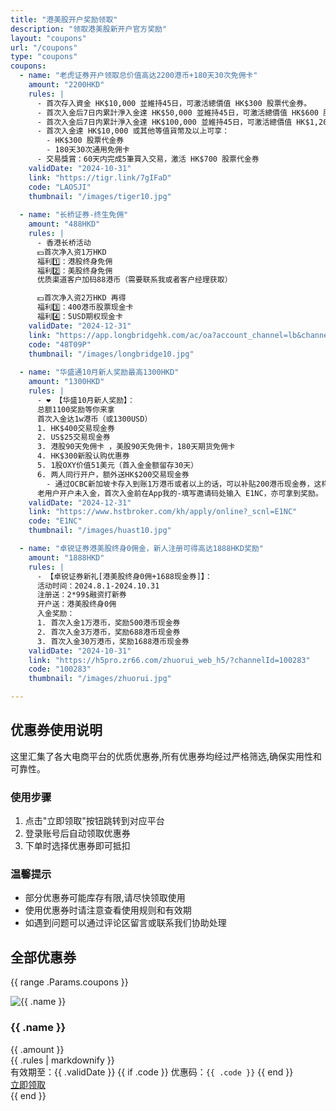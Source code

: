 ```yaml
---
title: "港美股开户奖励领取"
description: "领取港美股新开户官方奖励"
layout: "coupons"
url: "/coupons"
type: "coupons"
coupons:
  - name: "老虎证券开户领取总价值高达2200港币+180天30次免佣卡"
    amount: "2200HKD"
    rules: |
      - 首次存入資金 HK$10,000 並維持45日，可激活總價值 HK$300 股票代金券。
      - 首次入金后7日内累計淨入金達 HK$50,000 並維持45日，可激活總價值 HK$600 股票代金券。
      - 首次入金后7日内累計淨入金達 HK$100,000 並維持45日，可激活總價值 HK$1,200 股票代金券。
      - 首次入金達 HK$10,000 或其他等值貨幣及以上可享：
        - HK$300 股票代金券
        - 180天30次通用免佣卡
      - 交易獎賞：60天内完成5筆買入交易，激活 HK$700 股票代金券
    validDate: "2024-10-31"
    link: "https://tigr.link/7gIFaD"
    code: "LAOSJI"
    thumbnail: "/images/tiger10.jpg"
    
  - name: "长桥证券-终生免佣"
    amount: "488HKD"
    rules: |
      - 香港长桥活动
      💵首次净入资1万HKD 
      福利1️⃣：港股终身免佣
      福利2️⃣：美股终身免佣
      优质渠道客户加码88港币（需要联系我或者客户经理获取）

      💵首次净入资2万HKD 再得
      福利3️⃣：400港币股票现金卡
      福利4️⃣：5USD期权现金卡
    validDate: "2024-12-31"
    link: "https://app.longbridgehk.com/ac/oa?account_channel=lb&channel=HB100034&invite-code=48T09P"
    code: "48T09P"
    thumbnail: "/images/longbridge10.jpg"
    
  - name: "华盛通10月新人奖励最高1300HKD"
    amount: "1300HKD"
    rules: |
      - ❤️ 【华盛10月新人奖励】： 
      总额1100奖励等你来拿 
      首次入金达1w港币（或1300USD） 
      1. HK$400交易现金券
      2. US$25交易现金券 
      3. 港股90天免佣卡 ，美股90天免佣卡，180天期货免佣卡
      4. HK$300新股认购优惠券 
      5. 1股OXY价值51美元（首入金金额留存30天） 
      6. 两人同行开户，额外送HK$200交易现金券 
        - 通过OCBC新加坡卡存入到账1万港币或者以上的话，可以补贴200港币现金券，这样就相当于无损入金了
      老用户开户未入金，首次入金前在App我的-填写邀请码处输入 E1NC，亦可拿到奖励。
    validDate: "2024-12-31"
    link: "https://www.hstbroker.com/kh/apply/online?_scnl=E1NC"
    code: "E1NC"
    thumbnail: "/images/huast10.jpg"

  - name: "卓锐证券港美股终身0佣金，新人注册可得高达1888HKD奖励"
    amount: "1888HKD"
    rules: |
      - 【卓锐证券新礼[港美股终身0佣+1688现金券]】：
      活动时间：2024.8.1-2024.10.31
      注册送：2*99$融资打新券
      开户送：港美股终身0佣
      入金奖励：
      1. 首次入金1万港币，奖励500港币现金券
      2. 首次入金3万港币，奖励688港币现金券
      3. 首次入金30万港币，奖励1688港币现金券
    validDate: "2024-10-31"
    link: "https://h5pro.zr66.com/zhuorui_web_h5/?channelId=100283"
    code: "100283"
    thumbnail: "/images/zhuorui.jpg"

---
```


## 优惠券使用说明

这里汇集了各大电商平台的优质优惠券,所有优惠券均经过严格筛选,确保实用性和可靠性。

### 使用步骤

1. 点击"立即领取"按钮跳转到对应平台
2. 登录账号后自动领取优惠券
3. 下单时选择优惠券即可抵扣

### 温馨提示

- 部分优惠券可能库存有限,请尽快领取使用
- 使用优惠券时请注意查看使用规则和有效期
- 如遇到问题可以通过评论区留言或联系我们协助处理

## 全部优惠券

{{ range .Params.coupons }}
<div class="coupon-card">
  <img src="{{ .thumbnail }}" alt="{{ .name }}" class="coupon-thumbnail">
  <div class="coupon-info">
    <h3 class="coupon-name">{{ .name }}</h3>
    <span class="discount-amount">{{ .amount }}</span>
    <div class="coupon-rules">
      {{ .rules | markdownify }}
    </div>
    <div class="coupon-meta">
      <span>有效期至：{{ .validDate }}</span>
      {{ if .code }}
      <span>优惠码：<code class="coupon-code">{{ .code }}</code></span>
      {{ end }}
    </div>
    <a href="{{ .link }}" class="coupon-btn" target="_blank">立即领取</a>
  </div>
</div>
{{ end }}
